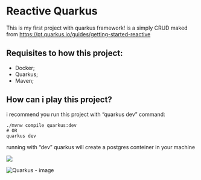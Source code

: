 # Reactive Quarkus

This is my first project with quarkus framework! is a simply CRUD maked from https://pt.quarkus.io/guides/getting-started-reactive 

## Requisites to how this project:

- Docker;
- Quarkus;
- Maven;

## How can i play this project?

i recommend you run this project with “quarkus dev” command:

```
./mvnw compile quarkus:dev
# OR
quarkus dev 
```

running with “dev” quarkus will create a postgres conteiner in your machine

<img src="[markdownmonstericon.png](https://prod-files-secure.s3.us-west-2.amazonaws.com/0b11979f-7703-4fd5-8e57-bf6c52262add/5bbaa2d3-a044-41dd-b512-e1961beef2aa/Untitled.png](https://www.google.com/url?sa=i&url=https%3A%2F%2Fdevelopers.redhat.com%2Farticles%2F2022%2F12%2F12%2Fkubernetes-native-inner-loop-development-quarkus&psig=AOvVaw0ujX0L4gKMkGjhqCVLiAkJ&ust=1716863766058000&source=images&cd=vfe&opi=89978449&ved=0CBIQjRxqFwoTCOirj4nmrIYDFQAAAAAdAAAAABAE)">

![Quarkus - image]([https://prod-files-secure.s3.us-west-2.amazonaws.com/0b11979f-7703-4fd5-8e57-bf6c52262add/5bbaa2d3-a044-41dd-b512-e1961beef2aa/Untitled.png](https://www.google.com/url?sa=i&url=https%3A%2F%2Fdevelopers.redhat.com%2Farticles%2F2022%2F12%2F12%2Fkubernetes-native-inner-loop-development-quarkus&psig=AOvVaw0ujX0L4gKMkGjhqCVLiAkJ&ust=1716863766058000&source=images&cd=vfe&opi=89978449&ved=0CBIQjRxqFwoTCOirj4nmrIYDFQAAAAAdAAAAABAE))

